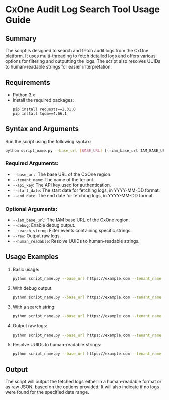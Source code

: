 # CxOne Audit Log Search Tool Usage Guide

## Summary

The script is designed to search and fetch audit logs from the CxOne platform. It uses multi-threading to fetch detailed logs and offers various options for filtering and outputting the logs. The script also resolves UUIDs to human-readable strings for easier interpretation.

## Requirements

- Python 3.x
- Install the required packages:
  ```
  pip install requests==2.31.0
  pip install tqdm==4.66.1
  ```

## Syntax and Arguments

Run the script using the following syntax:

```bash
python script_name.py --base_url [BASE_URL] [--iam_base_url IAM_BASE_URL] --tenant_name [TENANT_NAME] --api_key [API_KEY] --start_date [START_DATE] --end_date [END_DATE] [OPTIONS]
```

### Required Arguments:

- `--base_url`: The base URL of the CxOne region.
- `--tenant_name`: The name of the tenant.
- `--api_key`: The API key used for authentication.
- `--start_date`: The start date for fetching logs, in YYYY-MM-DD format.
- `--end_date`: The end date for fetching logs, in YYYY-MM-DD format.

### Optional Arguments:

- `--iam_base_url`: The IAM base URL of the CxOne region.
- `--debug`: Enable debug output.
- `--search_string`: Filter events containing specific strings.
- `--raw`: Output raw logs.
- `--human_readable`: Resolve UUIDs to human-readable strings.

## Usage Examples

1. Basic usage:

    ```bash
    python script_name.py --base_url https://example.com --tenant_name my_tenant --api_key 12345 --start_date 2021-01-01 --end_date 2021-01-31
    ```

2. With debug output:

    ```bash
    python script_name.py --base_url https://example.com --tenant_name my_tenant --api_key 12345 --start_date 2021-01-01 --end_date 2021-01-31 --debug
    ```

3. With a search string:

    ```bash
    python script_name.py --base_url https://example.com --tenant_name my_tenant --api_key 12345 --start_date 2021-01-01 --end_date 2021-01-31 --search_string "login"
    ```

4. Output raw logs:

    ```bash
    python script_name.py --base_url https://example.com --tenant_name my_tenant --api_key 12345 --start_date 2021-01-01 --end_date 2021-01-31 --raw
    ```

5. Resolve UUIDs to human-readable strings:

    ```bash
    python script_name.py --base_url https://example.com --tenant_name my_tenant --api_key 12345 --start_date 2021-01-01 --end_date 2021-01-31 --human_readable
    ```

## Output

The script will output the fetched logs either in a human-readable format or as raw JSON, based on the options provided. It will also indicate if no logs were found for the specified date range.
